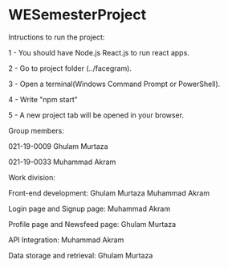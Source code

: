 # WESemesterProject

Intructions to run the project:

1 - You should have Node.js React.js to run react apps.

2 - Go to project folder (../facegram).

3 - Open a terminal(Windows Command Prompt or PowerShell).

4 - Write "npm start"

5 - A new project tab will be opened in your browser.

Group members:

021-19-0009 Ghulam Murtaza

021-19-0033 Muhammad Akram

Work division:

Front-end development:
			Ghulam Murtaza
			Muhammad Akram

Login page and Signup page:
			Muhammad Akram

Profile page and Newsfeed page:
			Ghulam Murtaza

API Integration:
			Muhammad Akram

Data storage and retrieval:
			Ghulam Murtaza
